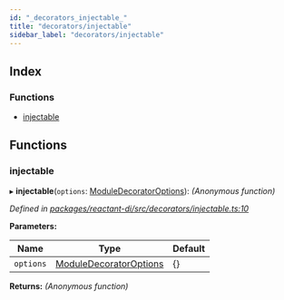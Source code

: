 ```yaml
---
id: "_decorators_injectable_"
title: "decorators/injectable"
sidebar_label: "decorators/injectable"
---
```


## Index

### Functions

* [injectable](_decorators_injectable_.md#injectable)

## Functions

###  injectable

▸ **injectable**(`options`: [ModuleDecoratorOptions](../interfaces/_interfaces_.moduledecoratoroptions.md)): *(Anonymous function)*

*Defined in [packages/reactant-di/src/decorators/injectable.ts:10](https://github.com/unadlib/reactant/blob/25feacb/packages/reactant-di/src/decorators/injectable.ts#L10)*

**Parameters:**

Name | Type | Default |
------ | ------ | ------ |
`options` | [ModuleDecoratorOptions](../interfaces/_interfaces_.moduledecoratoroptions.md) | {} |

**Returns:** *(Anonymous function)*
